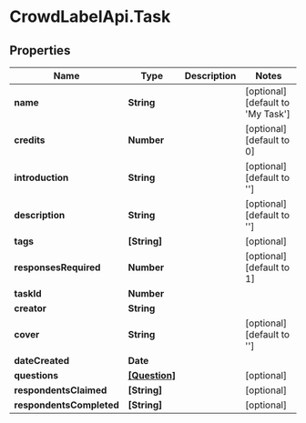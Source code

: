 # CrowdLabelApi.Task

## Properties

Name | Type | Description | Notes
------------ | ------------- | ------------- | -------------
**name** | **String** |  | [optional] [default to &#39;My Task&#39;]
**credits** | **Number** |  | [optional] [default to 0]
**introduction** | **String** |  | [optional] [default to &#39;&#39;]
**description** | **String** |  | [optional] [default to &#39;&#39;]
**tags** | **[String]** |  | [optional] 
**responsesRequired** | **Number** |  | [optional] [default to 1]
**taskId** | **Number** |  | 
**creator** | **String** |  | 
**cover** | **String** |  | [optional] [default to &#39;&#39;]
**dateCreated** | **Date** |  | 
**questions** | [**[Question]**](Question.md) |  | [optional] 
**respondentsClaimed** | **[String]** |  | [optional] 
**respondentsCompleted** | **[String]** |  | [optional] 


